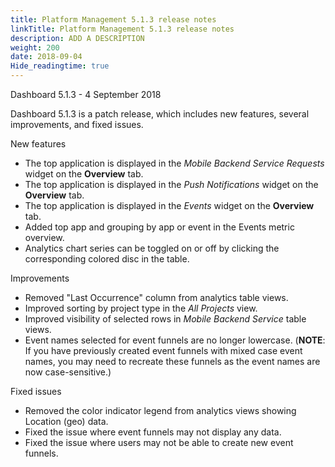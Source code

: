```yaml
---
title: Platform Management 5.1.3 release notes
linkTitle: Platform Management 5.1.3 release notes
description: ADD A DESCRIPTION
weight: 200
date: 2018-09-04
Hide_readingtime: true
---
```


Dashboard 5.1.3 - 4 September 2018

Dashboard 5.1.3 is a patch release, which includes new features, several improvements, and fixed issues.

New features

* The top application is displayed in the _Mobile Backend Service Requests_ widget on the **Overview** tab.
* The top application is displayed in the _Push Notifications_ widget on the **Overview** tab.
* The top application is displayed in the _Events_ widget on the **Overview** tab.
* Added top app and grouping by app or event in the Events metric overview.
* Analytics chart series can be toggled on or off by clicking the corresponding colored disc in the table.

Improvements

* Removed "Last Occurrence" column from analytics table views.
* Improved sorting by project type in the _All Projects_ view.
* Improved visibility of selected rows in _Mobile Backend Service_ table views.
* Event names selected for event funnels are no longer lowercase. (**NOTE**: If you have previously created event funnels with mixed case event names, you may need to recreate these funnels as the event names are now case-sensitive.)

Fixed issues

* Removed the color indicator legend from analytics views showing Location (geo) data.
* Fixed the issue where event funnels may not display any data.
* Fixed the issue where users may not be able to create new event funnels.
